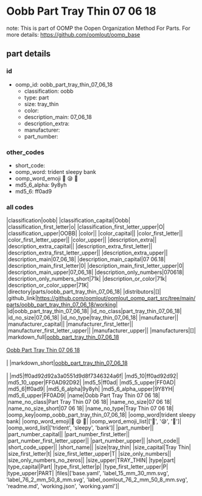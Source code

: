 # Oobb Part Tray Thin 07 06 18  

note: This is part of OOMP the Oopen Organization Method For Parts. For more details: https://github.com/oomlout/oomp_base

##  part details





### id
* oomp_id: oobb_part_tray_thin_07_06_18
  * classification: oobb
  * type: part
  * size: tray_thin
  * color: 
  * description_main: 07_06_18
  * description_extra: 
  * manufacturer: 
  * part_number: 

### other_codes
* short_code: 
* oomp_word: trident sleepy bank
* oomp_word_emoji :trident: :sleepy: :bank:
* md5_6_alpha: 9y8yh
* md5_6: ff0ad9

### all codes 
|classification|oobb|
|classification_capital|Oobb|
|classification_first_letter|o|
|classification_first_letter_upper|O|
|classification_upper|OOBB|
|color||
|color_capital||
|color_first_letter||
|color_first_letter_upper||
|color_upper||
|description_extra||
|description_extra_capital||
|description_extra_first_letter||
|description_extra_first_letter_upper||
|description_extra_upper||
|description_main|07_06_18|
|description_main_capital|07 06.18|
|description_main_first_letter|0|
|description_main_first_letter_upper|0|
|description_main_upper|07_06_18|
|description_only_numbers|070618|
|description_only_numbers_short|71k|
|description_or_color|71k|
|description_or_color_upper|71K|
|directory|parts/oobb_part_tray_thin_07_06_18|
|distributors|[]|
|github_link|https://github.com/oomlout/oomlout_oomp_part_src/tree/main/parts/oobb_part_tray_thin_07_06_18/working|
|id|oobb_part_tray_thin_07_06_18|
|id_no_class|part_tray_thin_07_06_18|
|id_no_size|07_06_18|
|id_no_type|tray_thin_07_06_18|
|manufacturer||
|manufacturer_capital||
|manufacturer_first_letter||
|manufacturer_first_letter_upper||
|manufacturer_upper||
|manufacturers|[]|
|markdown_full|[oobb_part_tray_thin_07_06_18](https://github.com/oomlout/oomlout_oomp_part_src/tree/main/parts/oobb_part_tray_thin_07_06_18/working)<br>[](https://github.com/oomlout/oomlout_oomp_part_src/tree/main/parts/oobb_part_tray_thin_07_06_18/working)<br>[Oobb Part Tray Thin 07 06 18](https://github.com/oomlout/oomlout_oomp_part_src/tree/main/parts/oobb_part_tray_thin_07_06_18/working)<br><br>|
|markdown_short|[oobb_part_tray_thin_07_06_18](https://github.com/oomlout/oomlout_oomp_part_src/tree/main/parts/oobb_part_tray_thin_07_06_18/working)<br><br>|
|md5|ff0ad92d92a3a0551d9d8f7346324a6f|
|md5_10|ff0ad92d92|
|md5_10_upper|FF0AD92D92|
|md5_5|ff0ad|
|md5_5_upper|FF0AD|
|md5_6|ff0ad9|
|md5_6_alpha|9y8yh|
|md5_6_alpha_upper|9Y8YH|
|md5_6_upper|FF0AD9|
|name|Oobb Part Tray Thin 07 06 18|
|name_no_class|Part Tray Thin 07 06 18|
|name_no_size|07 06 18|
|name_no_size_short|07 06 18|
|name_no_type|Tray Thin 07 06 18|
|oomp_key|oomp_oobb_part_tray_thin_07_06_18|
|oomp_word|trident sleepy bank|
|oomp_word_emoji|:trident: :sleepy: :bank:|
|oomp_word_emoji_list|[':trident:', ':sleepy:', ':bank:']|
|oomp_word_list|['trident', 'sleepy', 'bank']|
|part_number||
|part_number_capital||
|part_number_first_letter||
|part_number_first_letter_upper||
|part_number_upper||
|short_code||
|short_code_upper||
|short_name||
|size|tray_thin|
|size_capital|Tray Thin|
|size_first_letter|t|
|size_first_letter_upper|T|
|size_only_numbers||
|size_only_numbers_no_zeros||
|size_upper|TRAY_THIN|
|type|part|
|type_capital|Part|
|type_first_letter|p|
|type_first_letter_upper|P|
|type_upper|PART|
|files|['base.yaml', 'label_15_mm_30_mm.svg', 'label_76_2_mm_50_8_mm.svg', 'label_oomlout_76_2_mm_50_8_mm.svg', 'readme.md', 'working.json', 'working.yaml']|
